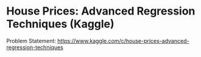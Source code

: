 # House Prices: Advanced Regression Techniques (Kaggle)
Problem Statement: https://www.kaggle.com/c/house-prices-advanced-regression-techniques
